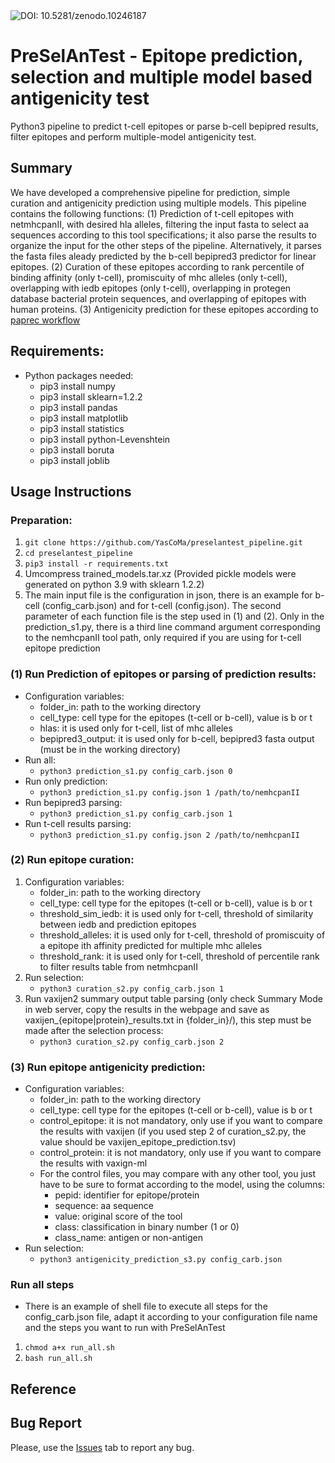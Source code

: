 <img role="button" tabindex="0" id="modal-672640047-trigger" aria-controls="modal-672640047" aria-expanded="false" class="doi-modal-trigger block m-0" src="https://zenodo.org/badge/DOI/10.5281/zenodo.10246187.svg" alt="DOI: 10.5281/zenodo.10246187">

# PreSelAnTest - Epitope prediction, selection and multiple model based antigenicity test

Python3 pipeline to predict t-cell epitopes or parse b-cell bepipred results, filter epitopes and perform multiple-model antigenicity test.

## Summary

We have developed a comprehensive pipeline for prediction, simple curation and antigenicity prediction using multiple models. This pipeline contains the following functions: 
(1) Prediction of t-cell epitopes with netmhcpanII, with desired hla alleles, filtering the input fasta to select aa sequences according to this tool specifications; it also parse the results to organize the input for the other steps of the pipeline. Alternatively, it parses the fasta files aleady predicted by the b-cell bepipred3 predictor for linear epitopes. 
(2) Curation of these epitopes according to rank percentile of binding affinity (only t-cell), promiscuity of mhc alleles (only t-cell), overlapping with iedb epitopes (only t-cell), overlapping in protegen database bacterial protein sequences, and overlapping of epitopes with human proteins.
(3) Antigenicity prediction for these epitopes according to [paprec workflow](https://github.com/YasCoMa/papc_pipeline.git)
            
## Requirements:
* Python packages needed:
	- pip3 install numpy
	- pip3 install sklearn=1.2.2
	- pip3 install pandas
	- pip3 install matplotlib
	- pip3 install statistics
	- pip3 install python-Levenshtein
	- pip3 install boruta
	- pip3 install joblib
    
## Usage Instructions
### Preparation:
1. ````git clone https://github.com/YasCoMa/preselantest_pipeline.git````
2. ````cd preselantest_pipeline````
3. ````pip3 install -r requirements.txt````
3. Umcompress trained_models.tar.xz (Provided pickle models were generated on python 3.9 with sklearn 1.2.2)
4. The main input file is the configuration in json, there is an example for b-cell (config_carb.json) and for t-cell (config.json). The second parameter of each function file is the step used in (1) and (2). Only in the prediction_s1.py, there is a third line command argument corresponding to the nemhcpanII tool path, only required if you are using for t-cell epitope prediction

### (1) Run Prediction of epitopes or parsing of prediction results:
- Configuration variables:  
    - folder_in: path to the working directory
    - cell_type: cell type for the epitopes (t-cell or b-cell), value is b or t
    - hlas: it is used only for t-cell, list of mhc alleles
    - bepipred3_output: it is used only for b-cell, bepipred3 fasta output (must be in the working directory)
- Run all:
    - ````python3 prediction_s1.py config_carb.json 0 ````
- Run only prediction:
    - ````python3 prediction_s1.py config.json 1 /path/to/nemhcpanII ````
- Run bepipred3 parsing:
    - ````python3 prediction_s1.py config_carb.json 1 ````
- Run t-cell results parsing:
    - ````python3 prediction_s1.py config.json 2 /path/to/nemhcpanII ````

### (2) Run epitope curation:
1. Configuration variables:  
    - folder_in: path to the working directory
    - cell_type: cell type for the epitopes (t-cell or b-cell), value is b or t
    - threshold_sim_iedb: it is used only for t-cell, threshold of similarity between iedb and prediction epitopes 
    - threshold_alleles: it is used only for t-cell, threshold of promiscuity of a epitope ith affinity predicted for multiple mhc alleles 
    - threshold_rank: it is used only for t-cell, threshold of percentile rank to filter results table from netmhcpanII
2. Run selection:
    - ````python3 curation_s2.py config_carb.json 1 ````
3. Run vaxijen2 summary output table parsing (only check Summary Mode in web server, copy the results in the webpage and save as vaxijen_{epitope|protein}_results.txt in {folder_in}/), this step must be made after the selection process:
    - ````python3 curation_s2.py config_carb.json 2 ````

### (3) Run epitope antigenicity prediction:
- Configuration variables:  
    - folder_in: path to the working directory
    - cell_type: cell type for the epitopes (t-cell or b-cell), value is b or t
    - control_epitope: it is not mandatory, only use if you want to compare the results with vaxijen (if you used step 2 of curation_s2.py, the value should be vaxijen_epitope_prediction.tsv)
    - control_protein: it is not mandatory, only use if you want to compare the results with vaxign-ml
    - For the control files, you may compare with any other tool, you just have to be sure to format according to the model, using the columns:
        - pepid: identifier for epitope/protein
        - sequence: aa sequence
        - value: original score of the tool
        - class: classification in binary number (1 or 0)
        - class_name: antigen or non-antigen
- Run selection:
    - ````python3 antigenicity_prediction_s3.py config_carb.json ````

### Run all steps
- There is an example of shell file to execute all steps for the config_carb.json file, adapt it according to your configuration file name and the steps you want to run with PreSelAnTest
1. ````chmod a+x run_all.sh ````
2. ````bash run_all.sh ````

## Reference

## Bug Report
Please, use the [Issues](https://github.com/YasCoMa/preselantest_pipeline/issues) tab to report any bug.
